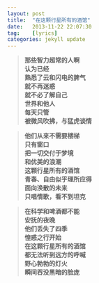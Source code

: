```yaml
---
layout: post
title:  "在这颗行星所有的酒馆"
date:   2013-11-22 22:07:30
tag:    [lyrics]
categories: jekyll update
---
```


> **那些智力超常的人啊**   
  **认为已经**   
  **熟悉了云和闪电的脾气**   
  **就不再迷惑**   
  **就不必了解自己**    
  **世界和他人**   
  **每天只管**   
  **被微风吹拂，与猛虎谈情**   

> **他们从来不需要楼梯**   
  **只有窗口**  
  **把一切交付于梦境**   
  **和优美的浪潮**   
  **这颗行星所有的酒馆**   
  **青春、自由似乎理所应得**   
  **面向涣散的未来**   
  **只唱情歌，看不到坦克**  

> **在科学和啤酒都不能**   
  **安抚的夜晚**   
  **他们丢失了四季**   
  **惶惑之行开始**   
  **在这颗行星所有的酒馆**   
  **都无法听到远方的呼喊**   
  **野心勃勃的灯火**   
  **瞬间吞没黑暗的脸庞**    
